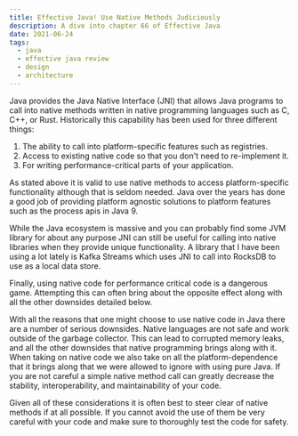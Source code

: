 ```yaml
---
title: Effective Java! Use Native Methods Judiciously
description: A dive into chapter 66 of Effective Java
date: 2021-06-24
tags:
  - java
  - effective java review
  - design
  - architecture
---
```


Java provides the Java Native Interface (JNI) that allows Java programs to call into native methods written in native programming languages such as C, C++, or Rust. Historically this capability has been used for three different things:
1. The ability to call into platform-specific features such as registries.
1. Access to existing native code so that you don't need to re-implement it.
1. For writing performance-critical parts of your application.

As stated above it is valid to use native methods to access platform-specific functionality although that is seldom needed. Java over the years has done a good job of providing platform agnostic solutions to platform features such as the process apis in Java 9. 

While the Java ecosystem is massive and you can probably find some JVM library for about any purpose JNI can still be useful for calling into native libraries when they provide unique functionality. A library that I have been using a lot lately is Kafka Streams which uses JNI to call into RocksDB to use as a local data store. 

Finally, using native code for performance critical code is a dangerous game. Attempting this can often bring about the opposite effect along with all the other downsides detailed below. 

With all the reasons that one might choose to use native code in Java there are a number of serious downsides. Native languages are not safe and work outside of the garbage collector. This can lead to corrupted memory leaks, and all the other downsides that native programming brings along with it. When taking on native code we also take on all the platform-dependence that it brings along that we were allowed to ignore with using pure Java. If you are not careful a simple native method call can greatly decrease the stability, interoperability, and maintainability of your code. 

Given all of these considerations it is often best to steer clear of native methods if at all possible. If you cannot avoid the use of them be very careful with your code and make sure to thoroughly test the code for safety. 



